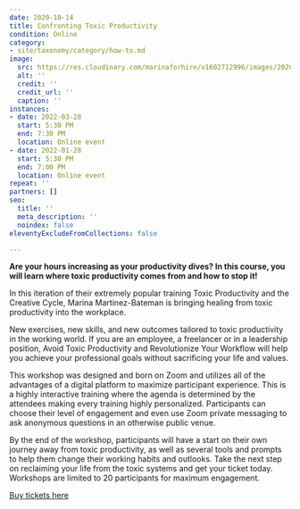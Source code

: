 ```yaml
---
date: 2020-10-14
title: Confronting Toxic Productivity
condition: Online
category:
- site/taxonomy/category/how-to.md
image:
  src: https://res.cloudinary.com/marinaforhire/v1602712996/images/2020/10/marina-two-tone-wall_bomuwr.webp
  alt: ''
  credit: ''
  credit_url: ''
  caption: ''
instances:
- date: 2022-03-28
  start: 5:30 PM
  end: 7:30 PM
  location: Online event
- date: 2022-01-28
  start: 5:30 PM
  end: 7:00 PM
  location: Online event
repeat: ''
partners: []
seo:
  title: ''
  meta_description: ''
  noindex: false
eleventyExcludeFromCollections: false

---
```

**Are your hours increasing as your productivity dives? In this course, you will learn where toxic productivity comes from and how to stop it!**

In this iteration of their extremely popular training Toxic Productivity and the Creative Cycle, Marina Martinez-Bateman is bringing healing from toxic productivity into the workplace.

New exercises, new skills, and new outcomes tailored to toxic productivity in the working world. If you are an employee, a freelancer or in a leadership position, Avoid Toxic Productivity and Revolutionize Your Workflow will help you achieve your professional goals without sacrificing your life and values.

This workshop was designed and born on Zoom and utilizes all of the advantages of a digital platform to maximize participant experience. This is a highly interactive training where the agenda is determined by the attendees making every training highly personalized. Participants can choose their level of engagement and even use Zoom private messaging to ask anonymous questions in an otherwise public venue.

By the end of the workshop, participants will have a start on their own journey away from toxic productivity, as well as several tools and prompts to help them change their working habits and outlooks. Take the next step on reclaiming your life from the toxic systems and get your ticket today. Workshops are limited to 20 participants for maximum engagement.

[Buy tickets here](https://www.eventbrite.com/e/confronting-toxic-productivity-tickets-152786347077?aff=ebdssbeac)
